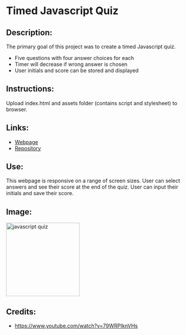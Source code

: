 # Timed Javascript Quiz

## Description:

The primary goal of this project was to create a timed Javascript quiz.

- Five questions with four answer choices for each
- Timer will decrease if wrong answer is chosen
- User initials and score can be stored and displayed

## Instructions:

Upload index.html and assets folder (contains script and stylesheet) to browser.

## Links:

- [Webpage](https://lornaburns.github.io/javascript-quiz-timed/)
- [Repository](https://github.com/lornaburns/javascript-quiz-timed)

## Use:

This webpage is responsive on a range of screen sizes. User can select answers and see their score at the end of the quiz. User can input their initials and save their score.

## Image:

<img src="" alt="javascript quiz" width="200"/>

## Credits:

- https://www.youtube.com/watch?v=79WRPIknVHs

